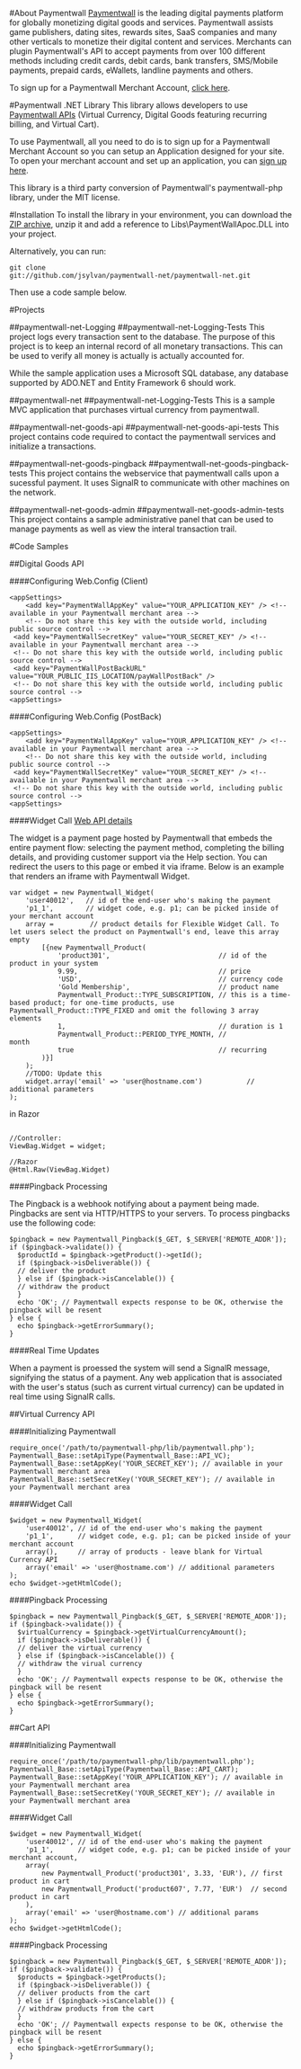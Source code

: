 #About Paymentwall
[Paymentwall](http://paymentwall.com/?source=gh) is the leading digital payments platform for globally monetizing digital goods and services. Paymentwall assists game publishers, dating sites, rewards sites, SaaS companies and many other verticals to monetize their digital content and services. 
Merchants can plugin Paymentwall's API to accept payments from over 100 different methods including credit cards, debit cards, bank transfers, SMS/Mobile payments, prepaid cards, eWallets, landline payments and others. 

To sign up for a Paymentwall Merchant Account, [click here](http://paymentwall.com/signup/merchant?source=gh).

#Paymentwall .NET Library
This library allows developers to use [Paymentwall APIs](http://paymentwall.com/en/documentation/API-Documentation/722?source=gh) (Virtual Currency, Digital Goods featuring recurring billing, and Virtual Cart).

To use Paymentwall, all you need to do is to sign up for a Paymentwall Merchant Account so you can setup an Application designed for your site.
To open your merchant account and set up an application, you can [sign up here](http://paymentwall.com/signup/merchant?source=gh).

This library is a third party conversion of Paymentwall's paymentwall-php library, under the MIT license.

#Installation
To install the library in your environment, you can download the [ZIP archive](https://github.com/jsylvan/paymentwall-net/archive/master.zip), unzip it and add a reference to Libs\PaymentWallApoc.DLL into your project.

Alternatively, you can run:

  <code>git clone git://github.com/jsylvan/paymentwall-net/paymentwall-net.git</code>

Then use a code sample below.

#Projects 

##paymentwall-net-Logging
##paymentwall-net-Logging-Tests
This project logs every transaction sent to the database. The purpose of this project is to keep an internal record of all monetary transactions. This can be used to verify all money is actually is actually accounted for.

While the sample application uses a Microsoft SQL database, any database supported by ADO.NET and Entity Framework 6 should work.

##paymentwall-net
##paymentwall-net-Logging-Tests
This is a sample MVC application that purchases virtual currency from paymentwall.

##paymentwall-net-goods-api
##paymentwall-net-goods-api-tests
This project contains code required to contact the paymentwall services and initialize a transactions.

##paymentwall-net-goods-pingback
##paymentwall-net-goods-pingback-tests
This project contains the webservice that paymentwall calls upon a sucessful payment. It uses SignalR to communicate with other machines on the network. 

##paymentwall-net-goods-admin
##paymentwall-net-goods-admin-tests
This project contains a sample administrative panel that can be used to manage payments as well as view the interal transaction trail.

#Code Samples

##Digital Goods API

####Configuring Web.Config (Client)

<pre><code>&lt;appSettings&gt;
&nbsp;&nbsp;&nbsp;&nbsp;&lt;add key="PaymentWallAppKey" value="YOUR_APPLICATION_KEY" /&gt; &lt;!-- available in your Paymentwall merchant area --&gt;
&nbsp;&nbsp;&nbsp;&nbsp;&lt;!-- Do not share this key with the outside world, including public source control --&gt;
&nbsp;&lt;add key="PaymentWallSecretKey" value="YOUR_SECRET_KEY" /&gt; &lt;!-- available in your Paymentwall merchant area --&gt;	
&nbsp;&lt;!-- Do not share this key with the outside world, including public source control --&gt;
&nbsp;&lt;add key="PaymentWallPostBackURL" value="YOUR_PUBLIC_IIS_LOCATION/payWallPostBack" /&gt; 
&nbsp;&lt;!-- Do not share this key with the outside world, including public source control --&gt;
&lt;appSettings&gt;
</code></pre>

####Configuring Web.Config (PostBack)
<pre><code>&lt;appSettings&gt;
&nbsp;&nbsp;&nbsp;&nbsp;&lt;add key="PaymentWallAppKey" value="YOUR_APPLICATION_KEY" /&gt; &lt;!-- available in your Paymentwall merchant area --&gt;
&nbsp;&nbsp;&nbsp;&nbsp;&lt;!-- Do not share this key with the outside world, including public source control --&gt;
&nbsp;&lt;add key="PaymentWallSecretKey" value="YOUR_SECRET_KEY" /&gt; &lt;!-- available in your Paymentwall merchant area --&gt;	
&nbsp;&lt;!-- Do not share this key with the outside world, including public source control --&gt;	
&lt;appSettings&gt;</code></pre>

####Widget Call
[Web API details](http://www.paymentwall.com/en/documentation/Digital-Goods-API/710#paymentwall_widget_call_flexible_widget_call)

The widget is a payment page hosted by Paymentwall that embeds the entire payment flow: selecting the payment method, completing the billing details, and providing customer support via the Help section. You can redirect the users to this page or embed it via iframe. Below is an example that renders an iframe with Paymentwall Widget.

<pre><code>var widget = new Paymentwall_Widget(
	'user40012',   // id of the end-user who's making the payment
	'p1_1',        // widget code, e.g. p1; can be picked inside of your merchant account
	array =         // product details for Flexible Widget Call. To let users select the product on Paymentwall's end, leave this array empty
		[{new Paymentwall_Product(
			'product301',                           // id of the product in your system
			9.99,                                   // price
			'USD',                                  // currency code
			'Gold Membership',                      // product name
			Paymentwall_Product::TYPE_SUBSCRIPTION, // this is a time-based product; for one-time products, use Paymentwall_Product::TYPE_FIXED and omit the following 3 array elements
			1,                                      // duration is 1
			Paymentwall_Product::PERIOD_TYPE_MONTH, //               month
			true                                    // recurring
		)}]
  	);
	//TODO: Update this
	widget.array('email' => 'user@hostname.com')           // additional parameters
);
</code></pre>

in Razor
<pre><code>
//Controller:
ViewBag.Widget = widget;

//Razor
@Html.Raw(ViewBag.Widget)
</code></pre>

####Pingback Processing

The Pingback is a webhook notifying about a payment being made. Pingbacks are sent via HTTP/HTTPS to your servers. To process pingbacks use the following code:
<pre><code>$pingback = new Paymentwall_Pingback($_GET, $_SERVER['REMOTE_ADDR']);
if ($pingback->validate()) {
  $productId = $pingback->getProduct()->getId();
  if ($pingback->isDeliverable()) {
  // deliver the product
  } else if ($pingback->isCancelable()) {
  // withdraw the product
  } 
  echo 'OK'; // Paymentwall expects response to be OK, otherwise the pingback will be resent
} else {
  echo $pingback->getErrorSummary();
}</code></pre>

####Real Time Updates

When a payment is proessed the system will send a SignalR message, signifying the status of a payment. Any web application that is associated with the user's status (such as current virtual currency) can be updated in real time using SignalR calls.

##Virtual Currency API

####Initializing Paymentwall
<pre><code>require_once('/path/to/paymentwall-php/lib/paymentwall.php');
Paymentwall_Base::setApiType(Paymentwall_Base::API_VC);
Paymentwall_Base::setAppKey('YOUR_SECRET_KEY'); // available in your Paymentwall merchant area
Paymentwall_Base::setSecretKey('YOUR_SECRET_KEY'); // available in your Paymentwall merchant area
</code></pre>

####Widget Call
<pre><code>$widget = new Paymentwall_Widget(
	'user40012', // id of the end-user who's making the payment
	'p1_1',      // widget code, e.g. p1; can be picked inside of your merchant account
	array(),     // array of products - leave blank for Virtual Currency API
	array('email' => 'user@hostname.com') // additional parameters
);
echo $widget->getHtmlCode();
</code></pre>

####Pingback Processing

<pre><code>$pingback = new Paymentwall_Pingback($_GET, $_SERVER['REMOTE_ADDR']);
if ($pingback->validate()) {
  $virtualCurrency = $pingback->getVirtualCurrencyAmount();
  if ($pingback->isDeliverable()) {
  // deliver the virtual currency
  } else if ($pingback->isCancelable()) {
  // withdraw the virual currency
  } 
  echo 'OK'; // Paymentwall expects response to be OK, otherwise the pingback will be resent
} else {
  echo $pingback->getErrorSummary();
}</code></pre>

##Cart API

####Initializing Paymentwall
<pre><code>require_once('/path/to/paymentwall-php/lib/paymentwall.php');
Paymentwall_Base::setApiType(Paymentwall_Base::API_CART);
Paymentwall_Base::setAppKey('YOUR_APPLICATION_KEY'); // available in your Paymentwall merchant area
Paymentwall_Base::setSecretKey('YOUR_SECRET_KEY'); // available in your Paymentwall merchant area
</code></pre>

####Widget Call
<pre><code>$widget = new Paymentwall_Widget(
	'user40012', // id of the end-user who's making the payment
	'p1_1',      // widget code, e.g. p1; can be picked inside of your merchant account,
	array(
		new Paymentwall_Product('product301', 3.33, 'EUR'), // first product in cart
		new Paymentwall_Product('product607', 7.77, 'EUR')  // second product in cart
	),
	array('email' => 'user@hostname.com') // additional params
);
echo $widget->getHtmlCode();</code></pre>

####Pingback Processing

<pre><code>$pingback = new Paymentwall_Pingback($_GET, $_SERVER['REMOTE_ADDR']);
if ($pingback->validate()) {
  $products = $pingback->getProducts();
  if ($pingback->isDeliverable()) {
  // deliver products from the cart
  } else if ($pingback->isCancelable()) {
  // withdraw products from the cart
  } 
  echo 'OK'; // Paymentwall expects response to be OK, otherwise the pingback will be resent
} else {
  echo $pingback->getErrorSummary();
}</code></pre>